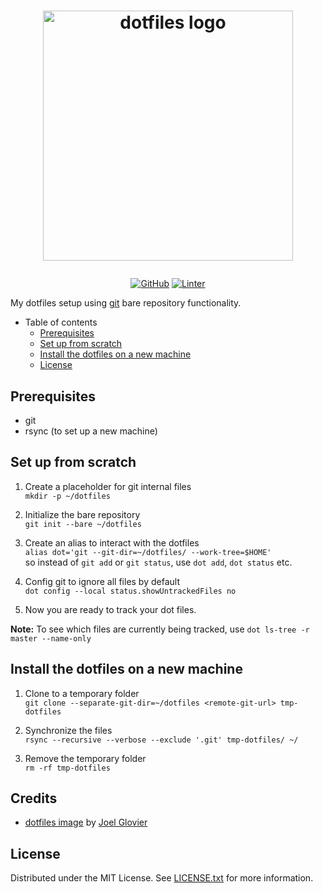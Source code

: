 # <p align="center"><img src="https://github.com/jglovier/dotfiles-logo/blob/main/dotfiles-logo.png" alt="dotfiles logo" width="400"></p>

<div align="center">

  <a href="https://github.com/beiertu-mms/dotfiles/blob/master/LICENSE.txt">![GitHub](https://img.shields.io/github/license/beiertu-mms/dotfiles?style=flat-square)</a>
  <a href="https://github.com/beiertu-mms/dotfiles/actions/workflows/linter.yaml">![Linter](https://img.shields.io/github/workflow/status/beiertu-mms/dotfiles/linter/master?label=linter&style=flat-square)</a>

</div>

My dotfiles setup using [git](https://git-scm.com/) bare repository functionality.

- Table of contents
  - [Prerequisites](#prerequisites)
  - [Set up from scratch](#set-up-from-scratch)
  - [Install the dotfiles on a new machine](#install-the-dotfiles-on-a-new-machine)
  - [License](#license)

## Prerequisites
- git
- rsync (to set up a new machine)

## Set up from scratch

1. Create a placeholder for git internal files  
  `mkdir -p ~/dotfiles`

1. Initialize the bare repository  
  `git init --bare ~/dotfiles`

1. Create an alias to interact with the dotfiles  
  `alias dot='git --git-dir=~/dotfiles/ --work-tree=$HOME'`  
  so instead of `git add` or `git status`, use `dot add`, `dot status` etc.

1. Config git to ignore all files by default  
  `dot config --local status.showUntrackedFiles no`

1. Now you are ready to track your dot files.  

**Note:** To see which files are currently being tracked, use `dot ls-tree -r master --name-only`

## Install the dotfiles on a new machine

1. Clone to a temporary folder  
  `git clone --separate-git-dir=~/dotfiles <remote-git-url> tmp-dotfiles`

1. Synchronize the files  
  `rsync --recursive --verbose --exclude '.git' tmp-dotfiles/ ~/`

1. Remove the temporary folder  
  `rm -rf tmp-dotfiles`

## Credits
- [dotfiles image](https://github.com/jglovier/dotfiles-logo/blob/main/dotfiles-logo.png) by [Joel Glovier](https://github.com/jglovier)

## License
Distributed under the MIT License. See [LICENSE.txt](https://github.com/beiertu-mms/dotfiles/blob/master/LICENSE.txt) for more information.
